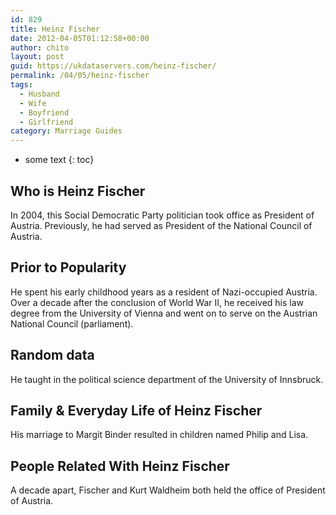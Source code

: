 ```yaml
---
id: 829
title: Heinz Fischer
date: 2012-04-05T01:12:58+00:00
author: chito
layout: post
guid: https://ukdataservers.com/heinz-fischer/
permalink: /04/05/heinz-fischer
tags:
  - Husband
  - Wife
  - Boyfriend
  - Girlfriend
category: Marriage Guides
---
```


* some text
{: toc}


## Who is  Heinz Fischer
                  
                  
                  
In 2004, this Social Democratic Party politician took office as President of Austria. Previously, he had served as President of the National Council of Austria.
                  
                
                
                
## Prior to Popularity 
                  
                  
                  
He spent his early childhood years as a resident of Nazi-occupied Austria. Over a decade after the conclusion of World War II, he received his law degree from the University of Vienna and went on to serve on the Austrian National Council (parliament).
                  
                
                
                
## Random data 
                  
                  
                  
He taught in the political science department of the University of Innsbruck.
                  
                
                
                
## Family & Everyday Life of Heinz Fischer
                  
                  
                  
His marriage to Margit Binder resulted in children named Philip and Lisa.
                  
                
                
                
## People Related With  Heinz Fischer
                  
                  
                  
A decade apart, Fischer and Kurt Waldheim both held the office of President of Austria.
                  
                
              
            
          
          
          
    
    
  
